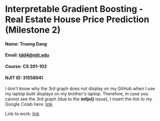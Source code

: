 # Interpretable Gradient Boosting - Real Estate House Price Prediction (Milestone 2)

#### Name: Truong Dang
#### Email: tdd4@njit.edu
#### Course: CS 301-102
#### NJIT ID: 31558941

I don't know why the 3rd graph does not display on my GitHub when I use my laptop butit displays on my brother's laptop. Therefore, in case you cannot see the 3rd graph (due to the **initjs()** issue), I insert the link to my Google Colab here: [link](https://colab.research.google.com/drive/12cYHdL5HtwZZLu1HdoY_RVZufcT8u6mZ?usp=sharing)

Link to work: [link]()
